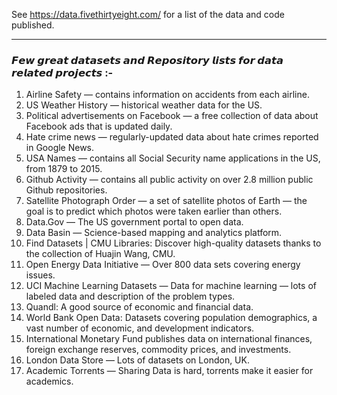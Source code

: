 See https://data.fivethirtyeight.com/ for a list of the data and code published.

-------------------------------------------------------------------------------------------------

### 𝙁𝙚𝙬 𝙜𝙧𝙚𝙖𝙩 𝙙𝙖𝙩𝙖𝙨𝙚𝙩𝙨 𝙖𝙣𝙙 𝙍𝙚𝙥𝙤𝙨𝙞𝙩𝙤𝙧𝙮 𝙡𝙞𝙨𝙩𝙨 𝙛𝙤𝙧 𝙙𝙖𝙩𝙖 𝙧𝙚𝙡𝙖𝙩𝙚𝙙 𝙥𝙧𝙤𝙟𝙚𝙘𝙩𝙨 :-

1. Airline Safety — contains information on accidents from each airline.
2. US Weather History — historical weather data for the US.
3. Political advertisements on Facebook — a free collection of data about Facebook ads that is updated daily.
4. Hate crime news — regularly-updated data about hate crimes reported in Google News.
5. USA Names — contains all Social Security name applications in the US, from 1879 to 2015.
6. Github Activity — contains all public activity on over 2.8 million public Github repositories.
7. Satellite Photograph Order — a set of satellite photos of Earth — the goal is to predict which photos were taken earlier than others.
8. Data.Gov — The US government portal to open data.
9. Data Basin — Science-based mapping and analytics platform.
10. Find Datasets | CMU Libraries: Discover high-quality datasets thanks to the collection of Huajin Wang, CMU.
11. Open Energy Data Initiative — Over 800 data sets covering energy issues.
12. UCI Machine Learning Datasets — Data for machine learning — lots of labeled data and description of the problem types.
13. Quandl: A good source of economic and financial data.
14. World Bank Open Data: Datasets covering population demographics, a vast number of economic, and development indicators.
15. International Monetary Fund publishes data on international finances, foreign exchange reserves, commodity prices, and investments.
16. London Data Store — Lots of datasets on London, UK.
17. Academic Torrents — Sharing Data is hard, torrents make it easier for academics.
